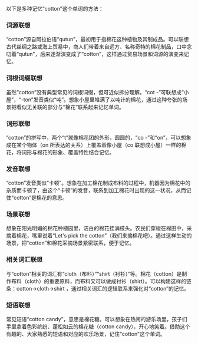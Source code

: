 以下是多种记忆“cotton”这个单词的方法：

### 词源联想
“cotton”源自阿拉伯语“qutun”，最初用于指棉花这种植物及其制成品。可以联想古代丝绸之路或海上贸易中，商人们带着来自远方、名称奇特的棉花制品，口中念叨着“qutun”，后来逐渐演变成了“cotton”，这样通过贸易场景和词源的演变来记忆。

### 词根词缀联想
虽然“cotton”没有典型常见的词根词缀，但可近似拆分理解。“cot -”可联想成“小屋”，“-ton”发音类似“吨”。想象小屋里堆满了以吨计的棉花，通过这种夸张的场景把看似无关联的部分与“棉花”联系起来记忆单词。

### 词形联想
“cotton”的拼写中，两个“t”就像棉花团的外形，圆圆的，“co -”和“on”，可以想象成在某个物体（on 所表达的关系）上覆盖着像小屋（co 联想成小屋）一样的棉花，将词形与棉花的形象、覆盖特性结合记忆。

### 发音联想
“cotton”发音类似“卡顿”。想象在加工棉花制成布料的过程中，机器因为棉花中的杂质而卡顿了，由这个“卡顿”的发音，联系到加工棉花时出现的这一状况，从而记住“cotton”是棉花的意思。

### 场景联想
想象在阳光明媚的棉花种植园里，洁白的棉花挂满枝头。农民们穿梭在棉田中，采摘着棉花，嘴里说着“Let's pick the cotton”（我们来摘棉花吧）。通过这样生动的场景，把“cotton”和棉花采摘场景紧密联系，便于记忆。

### 相关词汇联想
与“cotton”相关的词汇有“cloth（布料）”“shirt（衬衫）”等。棉花（cotton）是制作布料（cloth）的重要原料，而布料又可以做成衬衫（shirt）。可以构建这样的链条：cotton→cloth→shirt ，通过相关词汇的逻辑联系来强化对“cotton”的记忆。

### 短语联想
常见短语“cotton candy”，意思是棉花糖。可以想象在热闹的游乐场里，孩子们手里拿着色彩缤纷、蓬松如云的棉花糖（cotton candy），开心地笑着。借助这个有趣的、大家熟悉的短语和对应的欢乐场景，记住“cotton”这个单词。 